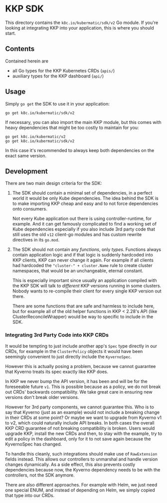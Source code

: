 # KKP SDK

This directory contains the `k8c.io/kubermatic/sdk/v2` Go module. If you're looking
at integrating KKP into your application, this is where you should start.

## Contents

Contained herein are

* all Go types for the KKP Kubernetes CRDs (`apis/`)
* auxiliary types for the KKP dashboard (`api/`)

## Usage

Simply `go get` the SDK to use it in your application:

```shell
go get k8c.io/kubermatic/sdk/v2
```

If necessary, you can also import the main KKP module, but this comes with heavy
dependencies that might be too costly to maintain for you:

```shell
go get k8c.io/kubermatic/v2
go get k8c.io/kubermatic/sdk/v2
```

In this case it's recommended to always keep both dependencies on the exact same
version.

## Development

There are two main design criteria for the SDK:

1. The SDK should contain a minimal set of dependencies, in a perfect world it
   would be only Kube dependencies. The idea behind the SDK is to make importing
   KKP cheap and easy and to not force dependencies onto consumers.

   Not every Kube application out there is using controller-runtime, for example.
   And it can get famously complicated to find a working set of Kube dependencies
   especially if you also include 3rd party code that still uses the old
   `v12` client-go modules and has custom rewrite directives in its `go.mod`.

1. The SDK should not contain any _functions_, only _types_. Functions always
   contain application logic and if that logic is suddenly hardcoded into KKP
   clients, KKP can never change it again. For example if all clients had
   hardcoded the `"cluster-" + cluster.Name` rule to create cluster namespaces,
   that would be an unchangeable, eternal constant.

   This is especially important since usually an application compiled with the
   KKP SDK will talk to _different_ KKP versions running in some clusters.
   Nobody wants to re-compile their client for every single KKP version out
   there.

   There are some functions that are safe and harmless to include here, but
   for example all of the old helper functions in KKP < 2.28's API (like
   ClusterReconcileWrapper) would be way to specific to include in the SDK.

### Integrating 3rd Party Code into KKP CRDs

It would be tempting to just include another app's `Spec` type directly in our
CRDs, for example in the `ClusterPolicy` objects it would have been seemingly
convenient to just directly include the `KyvernoSpec`.

However this is actually posing a problem, because we cannot guarantee that
Kyverno treats its spec exactly like KKP does.

In KKP we never bump the API version, it has been and will be for the foreseeable
future `v1`. This is possible because as a policy, we do not break out CRDs'
backwards compatibility. We take great care in ensuring new versions don't break
older versions.

However for 3rd party components, we cannot guarantee this. Who is to say that
Kyverno (just as an example) would not include a breaking change in their CRDs
at some point? Or maybe we want to upgrade from Kyverno v1 to v2, which could
naturally include API breaks. In both cases the overall KKP CRD guarantee of
not breaking compatibility is broken. Users would upgrade KKP, install the new
CRDs and then, to stay with the example, try to edit a policy in the dashboard,
only for it to not save again because the KyvernoSpec has changed.

To handle this cleanly, such integrations should make use of `RawExtension` fields
instead. This allows our controllers to unmarshal and handle version changes
dynamically. As a side effect, this also prevents costly dependencies because now,
the Kyverno dependency needs to be with the controllers, not the SDK anymore.

There are also different approaches. For example with Helm, we just need one
special ENUM, and instead of depending on Helm, we simply copied that type into
our CRDs.
